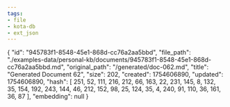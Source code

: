 ```yaml
---
tags:
- file
- kota-db
- ext_json
---
```

{
  "id": "945783f1-8548-45e1-868d-cc76a2aa5bbd",
  "file_path": "./examples-data/personal-kb/documents/945783f1-8548-45e1-868d-cc76a2aa5bbd.md",
  "original_path": "/generated/doc-062.md",
  "title": "Generated Document 62",
  "size": 202,
  "created": 1754606890,
  "updated": 1754606890,
  "hash": [
    251,
    52,
    111,
    216,
    212,
    66,
    163,
    22,
    231,
    145,
    8,
    132,
    35,
    154,
    192,
    243,
    144,
    46,
    212,
    152,
    98,
    25,
    124,
    35,
    4,
    240,
    91,
    110,
    36,
    161,
    36,
    87
  ],
  "embedding": null
}